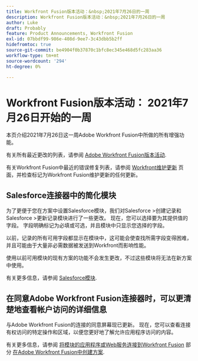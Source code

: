 ```yaml
---
title: Workfront Fusion版本活动：&nbsp;2021年7月26日的一周
description: Workfront Fusion版本活动：&nbsp;2021年7月26日的一周
author: Luke
draft: Probably
feature: Product Announcements, Workfront Fusion
exl-id: 07bbdf99-986e-408d-9ee7-3c43dbb5b2ff
hidefromtoc: true
source-git-commit: be4904f0b37870c1bfc8ec345e468d5fc283aa36
workflow-type: tm+mt
source-wordcount: '294'
ht-degree: 0%

---
```


# Workfront Fusion版本活动： 2021年7月26日开始的一周

本页介绍2021年7月26日这一周Adobe Workfront Fusion中所做的所有增强功能。

有关所有最近更改的列表，请参阅 [Adobe Workfront Fusion版本活动](../../../product-announcements/product-releases/fusion-release-activity/fusion-release-activity.md).

有关Workfront Fusion中最近的错误修复列表，请参阅 [Workfront维护更新](https://one.workfront.com/s/article/Workfront-Maintenance-Updates-1882317350) 页面，并检查标记为Workfront Fusion维护更新的任何更新。

## Salesforce连接器中的简化模块

为了更便于您在方案中设置Salesforce模块，我们对Salesforce >创建记录和Salesforce >更新记录模块进行了一些更改。 现在，您可以选择要为其提供值的字段。 字段明确标记为必填或可选，并且模块中只显示您选择的字段。

以前，记录的所有可用字段都显示在模块中，这可能会使查找所需字段变得困难，并且可能由于大量非必需数据被发送到Workfront而影响性能。

使用以前可用模块的现有方案的功能不会发生更改，不过这些模块将无法在新方案中使用。

有关更多信息，请参阅 [Salesforce模块](../../../workfront-fusion/apps-and-their-modules/salesforce-modules.md).

## 在同意Adobe Workfront Fusion连接器时，可以更清楚地查看帐户访问的详细信息

与Adobe Workfront Fusion的连接的同意屏幕现已更新。 现在，您可以查看连接有权访问的特定操作和区域，以便您更好地了解允许应用程序访问的内容。

有关更多信息，请参阅 [将模块的应用程序或Web服务连接到Workfront Fusion](../../../workfront-fusion/scenarios/create-a-scenario.md#connect) 部分 [在Adobe Workfront Fusion中创建方案](../../../workfront-fusion/scenarios/create-a-scenario.md).

